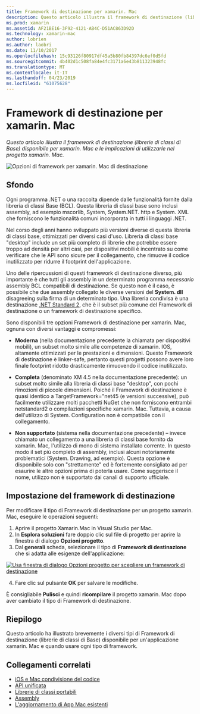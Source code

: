 ```yaml
---
title: Framework di destinazione per xamarin. Mac
description: Questo articolo illustra il framework di destinazione (librerie di classi di Base) disponibile per xamarin. Mac e le implicazioni di utilizzarle nel progetto xamarin. Mac.
ms.prod: xamarin
ms.assetid: AF21BE16-3F92-4121-AB4C-D51AC863D92D
ms.technology: xamarin-mac
author: lobrien
ms.author: laobri
ms.date: 11/10/2017
ms.openlocfilehash: 15c93126f80917df45a5b80fb84397dc6ef0d5fd
ms.sourcegitcommit: 4b402d1c508fa84e4fc3171a6e43b811323948fc
ms.translationtype: MT
ms.contentlocale: it-IT
ms.lasthandoff: 04/23/2019
ms.locfileid: "61075628"
---
```

# <a name="target-framework-for-xamarinmac"></a>Framework di destinazione per xamarin. Mac

_Questo articolo illustra il framework di destinazione (librerie di classi di Base) disponibile per xamarin. Mac e le implicazioni di utilizzarle nel progetto xamarin. Mac._

![Opzioni di framework per xamarin. Mac di destinazione](target-framework-images/select-target.png "opzioni framework per xamarin. Mac di destinazione")

## <a name="background"></a>Sfondo

Ogni programma .NET o una raccolta dipende dalle funzionalità fornite dalla libreria di classi Base (BCL). Questa libreria di classi base sono inclusi assembly, ad esempio mscorlib, System, System.NET. http e System. XML che forniscono le funzionalità comuni incorporata in tutti i linguaggi .NET.

Nel corso degli anni hanno sviluppato più versioni diverse di questa libreria di classi base, ottimizzati per diversi casi d'uso. Libreria di classi base "desktop" include un set più completo di librerie che potrebbe essere troppo ad densità per altri casi, per dispositivi mobili è incentrato su come verificare che le API sono sicure per il collegamento, che rimuove il codice inutilizzato per ridurre il footprint dell'applicazione.

Uno delle ripercussioni di questi framework di destinazione diverso, più importante è che tutti gli assembly in un determinato programma *necessario* assembly BCL compatibili di destinazione. Se questo non è il caso, è possibile che due assembly collegato le diverse versioni del **System. dll** disagreeing sulla firma di un determinato tipo. Una libreria condivisa è una destinazione [.NET Standard 2](https://blog.xamarin.com/share-code-net-standard-2-0/), che è il subset più comune del Framework di destinazione o un framework di destinazione specifico.

Sono disponibili tre opzioni Framework di destinazione per xamarin. Mac, ognuna con diversi vantaggi e compromessi:

- **Moderna** (nella documentazione precedente la chiamata per dispositivi mobili), un subset molto simile alle competenze di xamarin. IOS, altamente ottimizzati per le prestazioni e dimensioni. Questo Framework di destinazione è linker-safe, pertanto questi progetti possono avere loro finale footprint ridotto drasticamente rimuovendo il codice inutilizzato.

- **Completa** (denominato XM 4.5 nella documentazione precedente): un subset molto simile alla libreria di classi base "desktop", con pochi rimozioni di piccole dimensioni. Poiché il Framework di destinazione è quasi identico a TargetFramework="net45 (e versioni successive), può facilmente utilizzare molti pacchetti NuGet che non forniscono entrambi netstandard2 o compilazioni specifiche xamarin. Mac. Tuttavia, a causa dell'utilizzo di System. Configuration non è compatibile con il collegamento.

- **Non supportato** (sistema nella documentazione precedente) – invece chiamato un collegamento a una libreria di classi base fornito da xamarin. Mac, l'utilizzo di mono di sistema installato corrente. In questo modo il set più completo di assembly, inclusi alcuni notoriamente problematici (System. Drawing, ad esempio). Questa opzione è disponibile solo con "strettamente" ed è fortemente consigliato ad per esaurire le altre opzioni prima di poterla usare. Come suggerisce il nome, utilizzo non è supportato dai canali di supporto ufficiale.

## <a name="setting-the-target-framework"></a>Impostazione del framework di destinazione

Per modificare il tipo di Framework di destinazione per un progetto xamarin. Mac, eseguire le operazioni seguenti:

1. Aprire il progetto Xamarin.Mac in Visual Studio per Mac.
2. In **Esplora soluzioni** fare doppio clic sul file di progetto per aprire la finestra di dialogo **Opzioni progetto**.
3. Dal **generali** scheda, selezionare il tipo di **Framework di destinazione** che si adatta alle esigenze dell'applicazione:

  [![Usa finestra di dialogo Opzioni progetto per scegliere un framework di destinazione](target-framework-images/select-target-full.png "Usa finestra di dialogo Opzioni progetto per scegliere un framework di destinazione")](target-framework-images/select-target-full-large.png#lightbox)

4. Fare clic sul pulsante **OK** per salvare le modifiche.

È consigliabile **Pulisci** e quindi **ricompilare** il progetto xamarin. Mac dopo aver cambiato il tipo di Framework di destinazione.

## <a name="summary"></a>Riepilogo

Questo articolo ha illustrato brevemente i diversi tipi di Framework di destinazione (librerie di classi di Base) disponibile per un'applicazione xamarin. Mac e quando usare ogni tipo di framework.


## <a name="related-links"></a>Collegamenti correlati

- [iOS e Mac condivisione del codice](~/cross-platform/macios/index.md)
- [API unificata](~/cross-platform/macios/unified/index.md)
- [Librerie di classi portabili](~/cross-platform/app-fundamentals/pcl.md)
- [Assembly](~/cross-platform/internals/available-assemblies.md)
- [L'aggiornamento di App Mac esistenti](~/cross-platform/macios/unified/updating-mac-apps.md)
